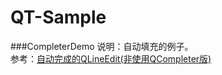# QT-Sample

###CompleterDemo
说明：自动填充的例子。<br />
参考：[自动完成的QLineEdit(非使用QCompleter版)](http://blog.csdn.net/u010779194/article/details/11857079)

